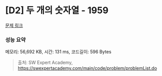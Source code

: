 # [D2] 두 개의 숫자열 - 1959 

[문제 링크](https://swexpertacademy.com/main/code/problem/problemDetail.do?contestProbId=AV5PpoFaAS4DFAUq) 

### 성능 요약

메모리: 56,692 KB, 시간: 131 ms, 코드길이: 596 Bytes



> 출처: SW Expert Academy, https://swexpertacademy.com/main/code/problem/problemList.do